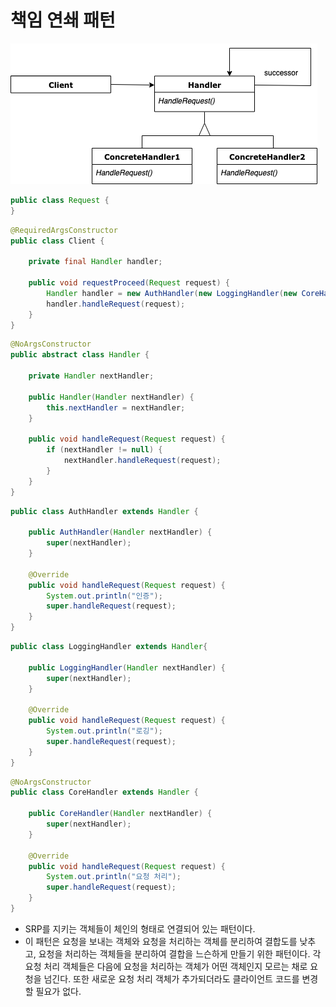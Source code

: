 # 책임 연쇄 패턴
<img src="../img/chain-of-responsibility-pattern.png">

```java
public class Request {
}
```
```java
@RequiredArgsConstructor
public class Client {

    private final Handler handler;

    public void requestProceed(Request request) {
        Handler handler = new AuthHandler(new LoggingHandler(new CoreHandler()));
        handler.handleRequest(request);
    }
}
```
```java
@NoArgsConstructor
public abstract class Handler {

    private Handler nextHandler;

    public Handler(Handler nextHandler) {
        this.nextHandler = nextHandler;
    }

    public void handleRequest(Request request) {
        if (nextHandler != null) {
            nextHandler.handleRequest(request);
        }
    }
}
```
```java
public class AuthHandler extends Handler {

    public AuthHandler(Handler nextHandler) {
        super(nextHandler);
    }

    @Override
    public void handleRequest(Request request) {
        System.out.println("인증");
        super.handleRequest(request);
    }
}
```
```java
public class LoggingHandler extends Handler{

    public LoggingHandler(Handler nextHandler) {
        super(nextHandler);
    }

    @Override
    public void handleRequest(Request request) {
        System.out.println("로깅");
        super.handleRequest(request);
    }
}
```
```java
@NoArgsConstructor
public class CoreHandler extends Handler {

    public CoreHandler(Handler nextHandler) {
        super(nextHandler);
    }

    @Override
    public void handleRequest(Request request) {
        System.out.println("요청 처리");
        super.handleRequest(request);
    }
}
```
* SRP를 지키는 객체들이 체인의 형태로 연결되어 있는 패턴이다.
* 이 패턴은 요청을 보내는 객체와 요청을 처리하는 객체를 분리하여 결합도를 낮추고, 요청을 처리하는 객체들을 분리하여 결합을 느슨하게 만들기 위한 패턴이다. 각 요청 처리 객체들은 다음에 요청을 처리하는 객체가 어떤 객체인지 모르는 채로 요청을 넘긴다. 또한 새로운 요청 처리 객체가 추가되더라도 클라이언트 코드를 변경할 필요가 없다.